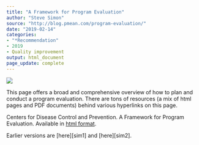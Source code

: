 ```yaml
---
title: "A Framework for Program Evaluation"
author: "Steve Simon"
source: "http://blog.pmean.com/program-evaluation/"
date: "2019-02-14"
categories:
- "*Recommendation"
- 2019
- Quality improvement
output: html_document
page_update: complete
---
```


![](http://www.pmean.com/new-images/19/program-evaluation01.png)

<div class="notes">

This page offers a broad and comprehensive overview of how to plan and conduct a program evaluation. There are tons of resources (a mix of html pages and PDF documents) behind various hyperlinks on this page.

Centers for Disease Control and Prevention. A Framework for Program Evaluation. Available in [html format][cdc1].

[cdc1]: https://www.cdc.gov/eval/framework/index.htm

</div>
Earlier versions are [here][sim1] and [here][sim2].
 
[sim1]: http://blog.pmean.com/program-evaluation/
[sim2]: http://new.pmean.com/program-evaluation/
 
